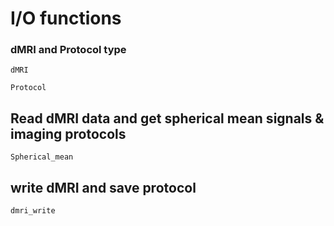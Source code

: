 # I/O functions

### dMRI and Protocol type

```@docs
dMRI
```

```@docs
Protocol
```

## Read dMRI data and get spherical mean signals & imaging protocols

```@docs
Spherical_mean
```

## write dMRI and save protocol

```@docs
dmri_write
```
